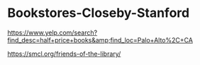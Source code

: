 # Bookstores-Closeby-Stanford
https://www.yelp.com/search?find_desc=half+price+books&amp;find_loc=Palo+Alto%2C+CA

https://smcl.org/friends-of-the-library/
